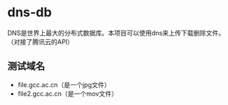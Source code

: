 # dns-db
DNS是世界上最大的分布式数据库。本项目可以使用dns来上传下载删除文件。（对接了腾讯云的API）  
## 测试域名
- file.gcc.ac.cn（是一个jpg文件）
- file2.gcc.ac.cn（是一个mov文件）
